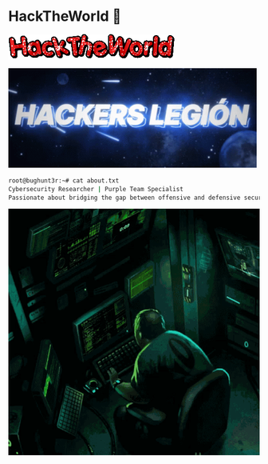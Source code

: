 # HackTheWorld 🚀

![HackTheWorld](https://github.com/NULLxDEF/NULLxDEF/blob/main/icon/hacktheworld.gif)

![Hacker Legion](https://github.com/NULLxDEF/NULLxDEF/blob/main/icon/hackers-legion.gif)

```bash
root@bughunt3r:~# cat about.txt
Cybersecurity Researcher | Purple Team Specialist
Passionate about bridging the gap between offensive and defensive security.
```
![Hacker Computer](https://github.com/NULLxDEF/NULLxDEF/blob/main/icon/hacker-computer.gif)

